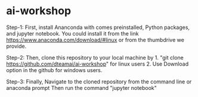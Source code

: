 # ai-workshop
Step-1:
  First, install Ananconda with comes preinstalled, Python packages, and jupyter notebook.
  You could install it from the link https://www.anaconda.com/download/#linux or from the thumbdrive we provide.
  
Step-2:
  Then, clone this repository to your local machine by
    1. "git clone https://github.com/dteamai/ai-workshop" for linux users
    2. Use Download option in the github for windows users.
    
Step-3:
  Finally, Navigate to the cloned repository from the command line or anaconda prompt
  Then run the command "jupyter notebook"
    
  
